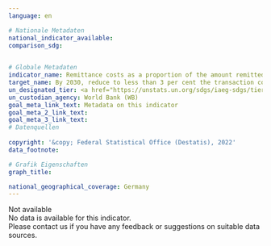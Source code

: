 ```yaml
---
language: en    

# Nationale Metadaten    
national_indicator_available:     
comparison_sdg:     
    

# Globale Metadaten    
indicator_name: Remittance costs as a proportion of the amount remitted    
target_name: By 2030, reduce to less than 3 per cent the transaction costs of migrant remittances and eliminate remittance corridors with costs higher than 5 per cent    
un_designated_tier: <a href="https://unstats.un.org/sdgs/iaeg-sdgs/tier-classification/" title="Click here for more information on the UN tier classification."  target="_blank">Tier I</a>    
un_custodian_agency: World Bank (WB)    
goal_meta_link_text: Metadata on this indicator    
goal_meta_2_link_text:     
goal_meta_3_link_text:         
# Datenquellen    
    
copyright: '&copy; Federal Statistical Office (Destatis), 2022'    
data_footnote:     

# Grafik Eigenschaften    
graph_title:     

national_geographical_coverage: Germany    
---
```


<span class="status notstarted">Not available </span><br>
No data is available for this indicator.<br>
Please contact us if you have any feedback or suggestions on suitable data sources.